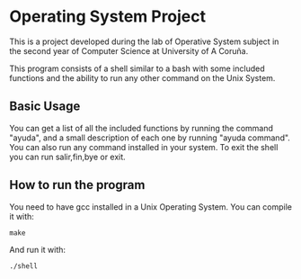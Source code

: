# Operating System Project

This is a project developed during the lab of Operative System subject in the second year of Computer Science at University of A Coruña.

This program consists of a shell similar to a bash with some included functions and the ability to run any other command on the Unix System.

## Basic Usage

You can get a list of all the included functions by running the command "ayuda", and a small description of each one by running "ayuda command". You can also run any command installed in your system. To exit the shell you can run salir,fin,bye or exit.

## How to run the program 

You need to have gcc installed in a Unix Operating System. You can compile it with:

```
make
```

And run it with:

```
./shell
```
